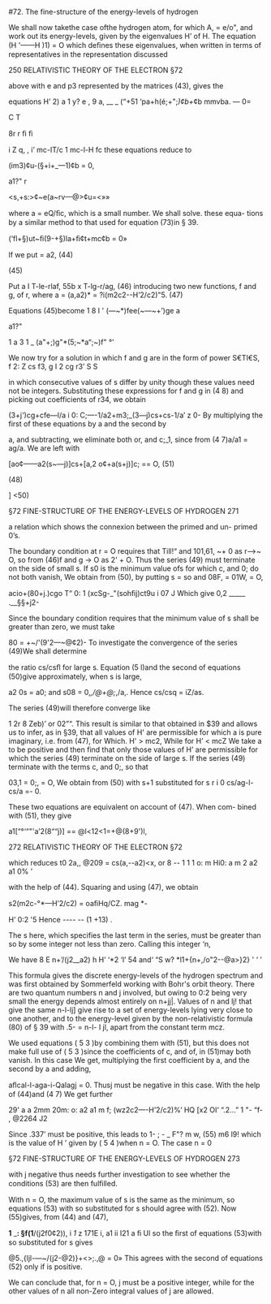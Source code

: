 #72. The fine-structure of the energy-levels of hydrogen

We shall now takethe case ofthe hydrogen atom, for which A, = e/o",
and work out its energy-levels, given by the eigenvalues H’ of H.
The equation (H '——H )1) = O which deﬁnes these eigenvalues, when
written in terms of representatives in the representation discussed

250 RELATIVISTIC THEORY OF THE ELECTRON §72

above with e and p3 represented by the matrices (43), gives the

equations H’ 2) a 1 y?
e , 9 a, __ _
(“+51 ‘pa+h(é;+";_)¢b+_¢b mmvba. — 0=

C T

8r r
ﬁ ﬁ

i Z q, , i’
mc-IT/c 1 mc-l-H fc
these equations reduce to

(im3)¢u-(§+i+_—1)¢b = 0,

a1?" r

<s,+s:>¢~e(a~rv—@>¢u=<»»

where a = eQ/ﬁc, which is a small number. We shall solve. these equa-
tions by a similar method to that used for equation (73)in § 39.

(‘fl+§)ut~ﬁ(9-+§)la+ﬁ¢t+mc¢b = 0»

lf we put = a2, (44)

(45)

Put a I T-le-rlaf, 55b x T-lg-r/ag, (46)
introducing two new functions, f and g, of r, where
a = (a,a2)* = ?i(m2c2--H’2/c2)"5. (47)

Equations (45)become
1 8 I '
(—~*)fee(~—~+’)ge a

a1?"

1 a 3 1  _
(a"+;)g"*(5;~*a“;~)f" °'

We now try for a solution in which f and g are in the form of power
S€TI€S, f 2: Z cs f3, g I 2 cg r3’ 
S S

in which consecutive values of s differ by unity though these values
need not be integers. Substituting these expressions for f and g in
(4 8) and picking out coefficients of r34, we obtain

(3+j')cg+cfe—l/a i 0:
C;—-1/a2+m3;_(3—j)cs+cs-1/a’ z 0-
By multiplying the first of these equations by a and the second by

a, and subtracting, we eliminate both or, and c;_1, since from
(4 7)a/a1 = ag/a. We are left with

[ao¢——a2(s~—j)]cs+[a,2 o¢+a(s+j)]c; == O, (51)

(48)

] <50)

§72 FINE-STRUCTURE OF THE ENERGY-LEVELS OF HYDROGEN 271

a relation which shows the connexion between the primed and un-
primed 0’s.

The boundary condition at r = O requires that Till!“ and 101,61, ~+ 0 as
r—>~ O, so from (46)f and g -> O as 2' + O. Thus the series (49) must
terminate on the side of small s. If s0 is the minimum value ofs for
which c, and 0; do not both vanish, We obtain from (50), by putting
s = so and 08F, = 01W, = O,

acio+(80+j.)cgo T“ 0: 1 
(xcSg-_"(sohﬁj)ct9u i 07 J
Which give 0,2 _____ .__§§+j2-

Since the boundary condition requires that the minimum value of s
shall be greater than zero, we must take

80 = +~/'(9'2—~@¢2)-
To investigate the convergence of the series (49)We shall determine

the ratio cs/csﬂ for large s. Equation (5 l)and the second of equations
(50)give approximately, when s is large,

a2 0s = a0;
and s08 = 0,_,/@+@;_,/a,.
Hence cs/csq = iZ/as.

The series (49)will therefore converge like

1 2r 8
Zeb)’
or 02”“. This result is similar to that obtained in $39 and allows us
to infer, as in §39, that all values of H' are permissible for which a
is pure imaginary, i.e. from (47), for Which. H' > mc2, While for
H’ < mcZ We take a to be positive and then find that only those
values of H’ are permissible for which the series (49) terminate on
the side of large s.
If the series (49) terminate with the terms c, and 0;, so that

03,1 = 0;, = O, We obtain from (50) with s+1 substituted for s
r i 0
cs/ag-l-cs/a =- 0.

These two equations are equivalent on account of (47). When com-
bined with (51), they give

a1[“°‘“"'a’2(8““j)] == @l<12<1=+@(8+9')l,

272 RELATIVISTIC THEORY OF THE ELECTRON §72

which reduces t0 2a,, @209 = cs(a,--a2)<x,
or 8 -- 1 1 1 o: m Hi0:
a m 2 a2 a1 0% ’

with the help of (44). Squaring and using (47), we obtain

s2(m2c-°*—H’2/c2) = oaﬁHq/CZ.
mag *-

H’ 0:2 '5
Hence ---- -- (1 +13) .

The s here, which specifies the last term in the series, must be greater
than so by some integer not less than zero. Calling this integer ‘n,

We have 8 E n+’\/(j2__a2)
h H’ ‘*2 ‘l’ 54
and‘ “S w? *l1+{n+,/o"2--@a>}2} ' ‘ ’

This formula gives the discrete energy-levels of the hydrogen
spectrum and was first obtained by Sommerfeld working with Bohr's
orbit theory. There are two quantum numbers n and j involved, but
owing to 0:2 being very small the energy depends almost entirely on
n+jj|. Values of n and lj! that give the same n-l-lj] give rise to a
set of energy-levels lying very close to one another, and to the
energy-level given by the non-relativistic formula (80) of § 39 with
.5- = n-l- I jl, apart from the constant term mcz.

We used equations ( 5 3 )by combining them with (51), but this does
not make full use of ( 5 3 )since the coefficients of c, and of, in (51)may
both vanish. In this case We get, multiplying the first coefficient by
a, and the second by a and adding,

aﬂcal-l-aga-i-Qalagj = 0.
Thusj must be negative in this case. With the help of (44)and (4 7)
We get further

 

29' a a 2mm 20m:
o: a2 a1 m f; (wz2c2—-H’2/c2)%’
HQ [x2
OI‘ “.2...” 1 "- “f- ,
@2264 J2

Since .337’ must be positive, this leads to
1- ; - _
F"? m w, (55)
m6 l9!
which is the value of H ’ given by ( 5 4 )when n = O. The case n = 0

§72 FINE-STRUCTURE OF THE ENERGY-LEVELS OF HYDROGEN 273

with j negative thus needs further investigation to see whether the
conditions (53) are then fulﬁlled.

With n = O, the maximum value of s is the same as the minimum,
so equations (53) with so substituted for s should agree with (52).
Now (55)gives, from (44) and (47),

__1__ _____: §f(1____\/(j2f0¢2)), i _1_ z 171E i,
a1 ii I21 a ﬁ Ul
so the ﬁrst of equations (53)with so substituted for s gives

@5.,{ljl-—~/(j2-@2)}+<>;.,@ = 0»
This agrees with the second of equations (52) only if is positive.

We can conclude that, for n = O, j must be a positive integer, while
for the other values of n all non-Zero integral values of j are allowed.

